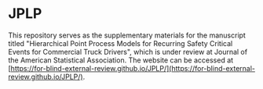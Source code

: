 # JPLP

This repository serves as the supplementary materials for the manuscript titled "Hierarchical Point Process Models for Recurring Safety Critical Events for Commercial Truck Drivers", which is under review at Journal of the American Statistical Association. The website can be accessed at [https://for-blind-external-review.github.io/JPLP/](https://for-blind-external-review.github.io/JPLP/).
